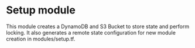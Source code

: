 # Setup module

This module creates a DynamoDB and S3 Bucket to store state and perform locking. It also generates a remote state configuration for new module creation in modules/setup.tf.
